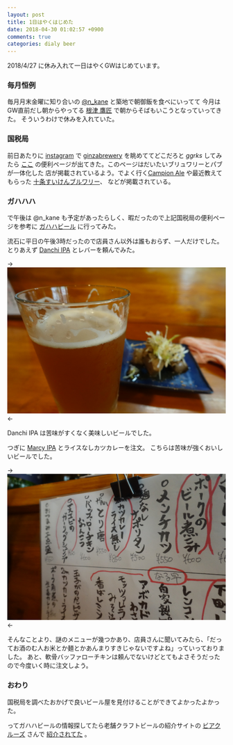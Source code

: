 ```yaml
---
layout: post
title: 1日はやくはじめた
date: 2018-04-30 01:02:57 +0900
comments: true
categories: dialy beer
---
```


2018/4/27 に休み入れて一日はやくGWはじめています。

### 毎月恒例

毎月月末金曜に知り合いの [@n_kane](https://twitter.com/n_kane) と築地で朝御飯を食べにいってて
今月はGW直前だし朝からやってる [根津 鷹匠](https://tabelog.com/tokyo/A1311/A131106/13009812/) で朝からそばもいこうとなっていってきた。
そういうわけで休みを入れていた。

### 国税局

前日あたりに [instagram](https://instagram.com) で [ginzabrewery](https://www.instagram.com/ginzabrewery/) を眺めててどこだろと *ggrks* してみたら
[ここ](https://www.nta.go.jp/about/organization/tokyo/sake/beer/tokyo/tokyo.htm) の便利ページが出てきた。このページはだいたいブリュワリーとパブが一体化した
店が掲載されているよう。でよく行く[Campion Ale](http://www.campionale.com/jp/) や最近教えてもらった [十条すいけんブルワリー](http://plusplus.suiken.beer/)、
などが掲載されている。

### ガハハハ

で午後は @n_kane も予定があったらしく、暇だったので上記国税局の便利ページを参考に [ガハハビール](https://www.facebook.com/%E3%82%AC%E3%83%8F%E3%83%8F%E3%83%93%E3%83%BC%E3%83%AB-gahahabeer-1639230606096746/) に行ってみた。

流石に平日の午後3時だったので店員さん以外は誰もおらず、一人だけでした。
とりあえず [Danchi IPA](https://untappd.com/b/gahaha-beer-danchi-ipa/2502617) とレバーを頼んでみた。

-> ![](/images/photo/gahaha-danchi-ipa.jpg) <-

Danchi IPA は苦味がすくなく美味しいビールでした。

つぎに [Marcy IPA](https://untappd.com/b/gahaha-beer-marcy-ipa-ipa/2517460) とライスなしカツカレーを注文。
こちらは苦味が強くおいしいビールでした。

-> ![](/images/photo/gahaha-marcy-ipa.jpg) <-

そんなことより、謎のメニューが幾つかあり、店員さんに聞いてみたら、「だってお酒のむ人お米とか麺とかあんまりすきじゃないですよね」っていっておりました。
あと、軟骨バッファローチキンは頼んでないけどとてもよさそうだったので今度いく時に注文しよう。

### おわり
国税局を調べたおかげで良いビール屋を見付けることができてよかったよかった。

ってガハハビールの情報探してたら老舗クラフトビールの紹介サイトの [ビアクルーズ](http://beer-cruise.net/) さんで [紹介されてた](http://beer-cruise.net/beer/170922.html) 。
